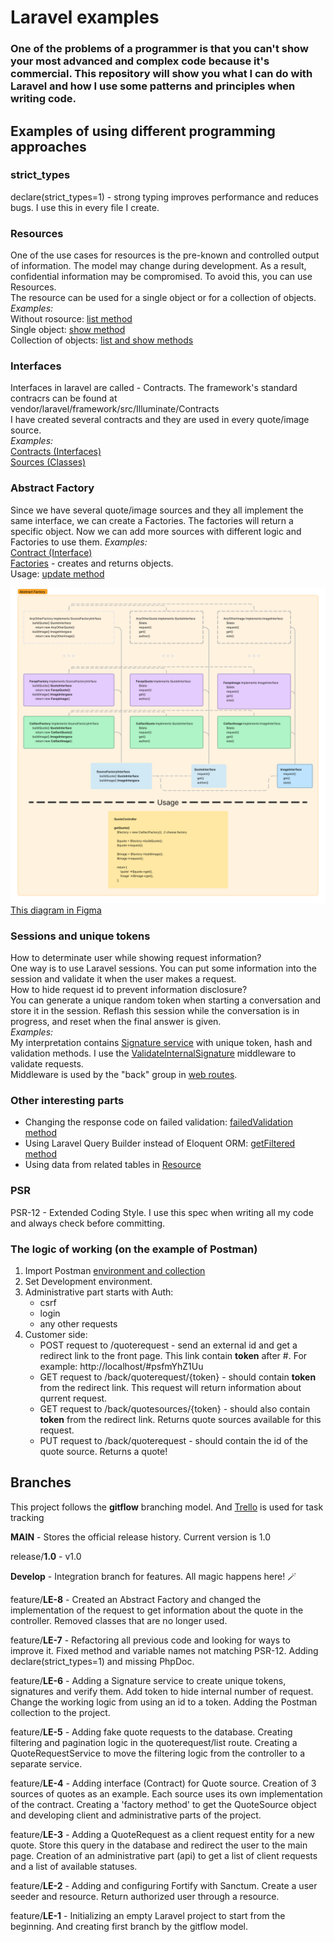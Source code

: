 # Laravel examples #
### One of the problems of a programmer is that you can't show your most advanced and complex code because it's commercial. This repository will show you what I can do with Laravel and how I use some patterns and principles when writing code. ###

## Examples of using different programming approaches ##

### strict_types ###
declare(strict_types=1) - strong typing improves performance and reduces bugs. I use this in every file I create.

### Resources ###  
One of the use cases for resources is the pre-known and controlled output of information. The model may change during development. As a result, confidential information may be compromised. To avoid this, you can use Resources.  
The resource can be used for a single object or for a collection of objects.  
*Examples:*  
Without rosource: [list method](app/Http/Controllers/QuoteRequestController.php)  
Single object: [show method](app/Http/Controllers/QuoteRequestController.php)  
Collection of objects: [list and show methods](app/Http/Controllers/QuoteSourceController.php)  


### Interfaces ###  
Interfaces in laravel are called - Contracts. The framework's standard contracrs can be found at vendor/laravel/framework/src/Illuminate/Contracts  
I have created several contracts and they are used in every quote/image source.  
*Examples:*  
[Contracts (Interfaces)](app/Contracts)  
[Sources (Classes)](app/Services/Sources)

### Abstract Factory ###
Since we have several quote/image sources and they all implement the same interface, we can create a Factories. The factories will return a specific object. 
Now we can add more sources with different logic and Factories to use them.
*Examples:*  
[Contract (Interface)](app/Contracts/SourceFactoryContract.php)  
[Factories](app/Factories) - creates and returns objects.  
Usage: [update method](app/Http/Controllers/QuoteRequestController.php)  

![AbstractFactory](documentation/img/AbstractFactory.png)
[This diagram in Figma](https://www.figma.com/file/Y5zck9Dn8luq3QGimqzf7b/FactoryMethod?node-id=15%3A324&t=OqKj4zevmW4GJsnH-1)

### Sessions and unique tokens ###
How to determinate user while showing request information?  
One way is to use Laravel sessions. You can put some information into the session and validate it when the user makes a request.  
How to hide request id to prevent information disclosure?  
You can generate a unique random token when starting a conversation and store it in the session. Reflash this session while the conversation is in progress, and reset when the final answer is given.  
*Examples:*  
My interpretation contains [Signature service](app/Services/Signature.php) with unique token, hash and validation methods. I use the [ValidateInternalSignature](app/Http/Middleware/ValidateInternalSignature.php) middleware to validate requests.  
Middleware is used by the "back" group in [web routes](routes/web.php).  

### Other interesting parts ###
- Changing the response code on failed validation: [failedValidation method](app/Http/Requests/StoreQuoteRequestRequest.php)  
- Using Laravel Query Builder instead of Eloquent ORM: [getFiltered method](app/Services/QuoteRequestService.php)  
- Using data from related tables in [Resource](app/Http/Resources/ListQuoteRequestResource.php)  

### PSR ###
PSR-12 - Extended Coding Style. I use this spec when writing all my code and always check before committing.

### The logic of working (on the example of Postman) ###
1. Import Postman [environment and collection](documentation/postman)
2. Set Development environment.
3. Administrative part starts with Auth:
    - csrf
    - login
    - any other requests
4. Customer side:
    - POST request to /quoterequest - send an external id and get a redirect link to the front page. This link contain **token** after #. For example: http://localhost/#psfmYhZ1Uu
    - GET request to /back/quoterequest/{token} - should contain **token** from the redirect link. This request will return information about qurrent request.
    - GET request to /back/quotesources/{token} - should also contain **token** from the redirect link. Returns quote sources available for this request.
    - PUT request to /back/quoterequest - should contain the id of the quote source. Returns a quote!

## Branches ##
This project follows the **gitflow** branching model. And [Trello](https://trello.com/b/59M7MZHU/laravel-examples) is used for task tracking

**MAIN** - Stores the official release history. Current version is 1.0

release/**1.0** - v1.0

**Develop** - Integration branch for features. All magic happens here! 🪄

feature/**LE-8** - Created an Abstract Factory and changed the implementation of the request to get information about the quote in the controller. Removed classes that are no longer used.  

feature/**LE-7** - Refactoring all previous code and looking for ways to improve it. Fixed method and variable names not matching PSR-12. Adding declare(strict_types=1) and missing PhpDoc.

feature/**LE-6** - Adding a Signature service to create unique tokens, signatures and verify them. Add token to hide internal number of request. Change the working logic from using an id to a token. Adding the Postman collection to the project.

feature/**LE-5** - Adding fake quote requests to the database. Creating filtering and pagination logic in the quoterequest/list route. Creating a QuoteRequestService to move the filtering logic from the controller to a separate service.

feature/**LE-4** - Adding interface (Contract) for Quote source. Creation of 3 sources of quotes as an example. Each source uses its own implementation of the contract. Creating a 'factory method' to get the QuoteSource object and developing client and administrative parts of the project.

feature/**LE-3** - Adding a QuoteRequest as a client request entity for a new quote. Store this query in the database and redirect the user to the main page. Creation of an administrative part (api) to get a list of client requests and a list of available statuses.

feature/**LE-2** - Adding and configuring Fortify with Sanctum. Create a user seeder and resource. Return authorized user through a resource.

feature/**LE-1** - Initializing an empty Laravel project to start from the beginning. And creating first branch by the gitflow model.
